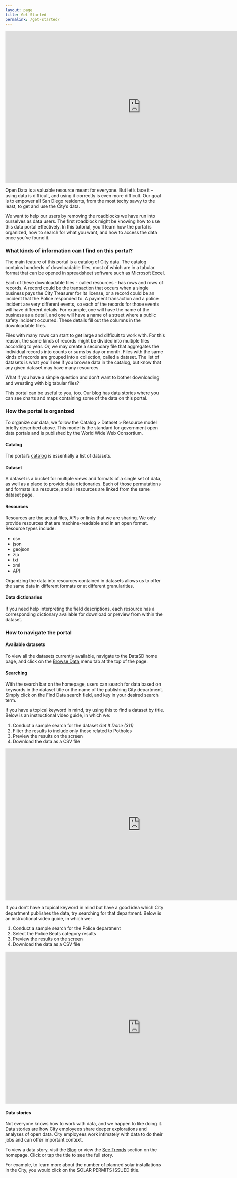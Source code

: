 ```yaml
---
layout: page
title: Get Started
permalink: /get-started/
---
```


<div class="instruct-video">
<iframe width="853" height="480" src="https://www.youtube.com/embed/vUbNO2PeNeA?rel=0&amp;showinfo=0?ecver=1" frameborder="0" allowfullscreen></iframe>
</div>

Open Data is a valuable resource meant for everyone. But let’s face it – using data is difficult, and using it correctly is even more difficult. Our goal is to empower all San Diego residents, from the most techy savvy to the least, to get and use the City’s data.

We want to help our users by removing the roadblocks we have run into ourselves as data users. The first roadblock might be knowing how to use this data portal effectively. In this tutorial, you'll learn how the portal is organized, how to search for what you want, and how to access the data once you've found it.

### What kinds of information can I find on this portal?

The main feature of this portal is a catalog of City data. The catalog contains hundreds of downloadable files, most of which are in a tabular format that can be opened in spreadsheet software such as Microsoft Excel.

Each of these downloadable files - called resources - has rows and rows of records. A record could be the transaction that occurs when a single business pays the City Treasurer for its license, or a record could be an incident that the Police responded to. A payment transaction and a police incident are very different events, so each of the records for those events will have different details. For example, one will have the name of the business as a detail, and one will have a name of a street where a public safety incident occurred. These details fill out the columns in the downloadable files.

Files with many rows can start to get large and difficult to work with. For this reason, the same kinds of records might be divided into multiple files according to year. Or, we may create a secondary file that aggregates the individual records into counts or sums by day or month. Files with the same kinds of records are grouped into a collection, called a dataset. The list of datasets is what you'll see if you browse data in the catalog, but know that any given dataset may have many resources.

What if you have a simple question and don't want to bother downloading and wrestling with big tabular files?

This portal can be useful to you, too. Our [blog](/stories) has data stories where you can see charts and maps containing some of the data on this portal.

### How the portal is organized

To organize our data, we follow the Catalog > Dataset > Resource model briefly described above. This model is the standard for government open data portals and is published by the World Wide Web Consortium.

#### Catalog

The portal’s [catalog](/datasets) is essentially a list of datasets.

#### Dataset

A dataset is a bucket for multiple views and formats of a single set of data, as well as a place to provide data dictionaries. Each of those permutations and formats is a resource, and all resources are linked from the same dataset page.

#### Resources 

Resources are the actual files, APIs or links that we are sharing. We only provide resources that are machine-readable and in an open format. Resource types include:

* csv
* json
* geojson
* zip
* txt
* xml
* API

Organizing the data into resources contained in datasets allows us to offer the same data in different formats or at different granularities.

#### Data dictionaries

If you need help interpreting the field descriptions, each resource has a corresponding dictionary available for download or preview from within the dataset.

### How to navigate the portal

#### Available datasets

To view all the datasets currently available, navigate to the  DataSD home page, and click on the [Browse Data](/datasets) menu tab at the top of the page.

#### Searching

With the search bar on the homepage, users can search for data based on keywords in the dataset title or the name of the publishing City department. Simply click on the Find Data search field, and key in your desired search term.

If you have a topical keyword in mind, try using this to find a dataset by title. Below is an instructional video guide, in which we:

1.  Conduct a sample search for the dataset *Get It Done (311)*
2.  Filter the results to include only those related to Potholes
3.  Preview the results on the screen
4.  Download the data as a CSV file

<div class="instruct-video">
<iframe width="853" height="480" src="https://www.youtube.com/embed/K0K5IsAy5rU?rel=0&amp;showinfo=0?ecver=1" frameborder="0" allowfullscreen></iframe>
</div>

If you don’t have a topical keyword in mind but have a good idea which City department publishes the data, try searching for that department. Below is an instructional video guide, in which we:

1.  Conduct a sample search for the Police department
2.  Select the Police Beats category results
3.  Preview the results on the screen
4.  Download the data as a CSV file


<div class="instruct-video">
<iframe width="853" height="480" src="https://www.youtube.com/embed/2jSccxSmVYc?rel=0&amp;showinfo=0?ecver=1" frameborder="0" allowfullscreen></iframe>
</div>


#### Data stories

Not everyone knows how to work with data, and we happen to like doing it. Data stories are how City employees share deeper explorations and analyses of open data. City employees work intimately with data to do their jobs and can offer important context.

To view a data story, visit the [Blog](/stories) or view the [See Trends](/) section on the homepage. Click or tap the title to see the full story.

For example, to learn more about the number of planned solar installations in the City, you would click on the SOLAR PERMITS ISSUED title.

